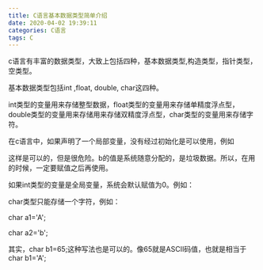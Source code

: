 ```yaml
---
title: C语言基本数据类型简单介绍
date: 2020-04-02 19:39:11
categories: C语言
tags: C
---
```



c语言有丰富的数据类型，大致上包括四种，基本数据类型,构造类型，指针类型，空类型。

基本数据类型包括int ,float, double, char这四种。

int类型的变量用来存储整型数据，float类型的变量用来存储单精度浮点型，double类型的变量用来存储用来存储双精度浮点型，char类型的变量用来存储字符。



在c语言中，如果声明了一个局部变量，没有经过初始化是可以使用，例如





这样是可以的，但是很危险。b的值是系统随意分配的，是垃圾数据。所以，在用的时候，一定要赋值之后再使用。



如果int类型的变量是全局变量，系统会默认赋值为0。例如：



char类型只能存储一个字符，例如：

char a1='A';

char a2='b';



其实，char b1=65;这种写法也是可以的。像65就是ASCII码值，也就是相当于char b1='A';